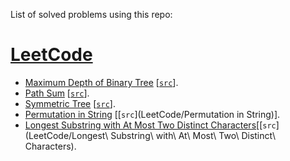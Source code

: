 List of solved problems using this repo:
# [LeetCode](https://leetcode.com/saulmtzv)
- [Maximum Depth of Binary Tree](https://leetcode.com/problems/maximum-depth-of-binary-tree) [[`src`](LeetCode/Maximum%20Depth%20of%20Binary%20Tree)].
- [Path Sum](https://leetcode.com/problems/path-sum) [[`src`](LeetCode/Path%20Sum)].
- [Symmetric Tree](https://leetcode.com/problems/symmetric-tree) [[`src`](LeetCode/Symmetric%20Tree)].
- [Permutation in String](https://leetcode.com/problems/permutation-in-string/) [[`src`](LeetCode/Permutation in String)].
- [Longest Substring with At Most Two Distinct Characters](https://leetcode.com/problems/longest-substring-with-at-most-two-distinct-characters)[[`src`](LeetCode/Longest\ Substring\ with\ At\ Most\ Two\ Distinct\ Characters).
